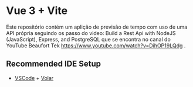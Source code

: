 # Vue 3 + Vite
  Este repositório contém um aplição de previsão de tempo com uso de uma API própria seguindo os passo do video: Build a Rest Api with NodeJS (JavaScript), Express, and PostgreSQL que se encontra no canal do YouTube Beaufort Tek https://www.youtube.com/watch?v=DihOP19LQdg .

## Recommended IDE Setup

- [VSCode](https://code.visualstudio.com/) + [Volar](https://marketplace.visualstudio.com/items?itemName=johnsoncodehk.volar)
